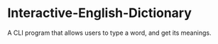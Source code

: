 # Interactive-English-Dictionary
A CLI program that allows users to type a word, and get its meanings.
